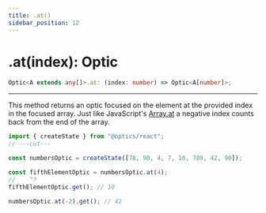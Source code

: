 ```yaml
---
title: .at()
sidebar_position: 12
---
```


# .at(index): Optic

```ts
Optic<A extends any[]>.at: (index: number) => Optic<A[number]>;
```

---

This method returns an optic focused on the element at the provided index in the focused array.
Just like JavaScript's [Array.at](https://developer.mozilla.org/en-US/docs/Web/JavaScript/Reference/Global_Objects/Array/at) a negative index counts back from the end of the array.

```ts twoslash
import { createState } from "@optics/react";
// ---cut---

const numbersOptic = createState([78, 90, 4, 7, 10, 789, 42, 90]);

const fifthElementOptic = numbersOptic.at(4);
//    ^?
fifthElementOptic.get(); // 10

numbersOptic.at(-2).get(); // 42
```
